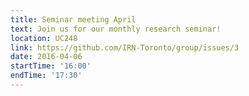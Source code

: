 ```yaml
---
title: Seminar meeting April
text: Join us for our monthly research seminar!
location: UC248
link: https://github.com/IRN-Toronto/group/issues/3
date: 2016-04-06
startTime: '16:00'
endTime: '17:30'
---
```

